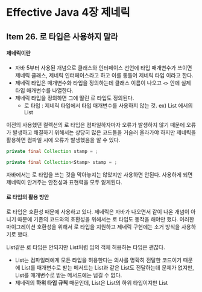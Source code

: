 # Effective Java 4장 제네릭



## Item 26. 로 타입은 사용하지 말라

#### 제네릭이란

* 자바 5부터 사용된 개념으로 클래스와 인터페이스 선언에 타입 매개변수가 쓰이면 제네릭 클래스, 제네릭 인터페이스라고 하고 이를 통틀어 제네릭 타입 이라고 한다.
* 제네릭 타입은 매개변수화 타입을 정의하는데 클래스 이름이 나오고 `<>` 안에 실제 타입 매개변수를 나열한다.
* 제네릭 타입을 정의하면 그에 딸린 로 타입도 정의된다.
  * 로 타입 : 제네릭 타입에서 타입 매개변수를 사용하지 않는 것. ex) List<E> 에서의 List



이전의 사용했던 컬렉션의 로 타입은 컴파일하자마자 오류가 발생하지 않기 때문에 오류가 발생하고 해결하기 위해서는 상당히 많은 코드들을 거슬러 올라가야 하지만 제네릭을 활용하면 컴파일 시에 오류가 발생했음을 알 수 있다.

```java
private final Collection stamp = ;
```

```java
private final Collection<Stamp> stamp = ;
```



자바에서는 로 타입을 쓰는 것을 막아놓지는 않았지만 사용하면 안된다. 사용하게 되면 제네릭이 안겨주는 안전성과 표현력을 모두 잃게된다.



#### 로 타입의 활용 방안

로 타입은 호환성 때문에 사용하고 있다. 제네릭은 자바가 나오면서 같이 나온 개념이 아니기 때문에 기존의 코드와의 호환성을 위해서는 로 타입도 동작을 해야만 했다. 이러한 마이그레이션 호환성을 위해서 로 타입을 지원하고 제네릭 구현에는 소거 방식을 사용하기로 했다. 

List같은 로 타입은 안되지만 List<Object>처럼 임의 객체 허용하는 타입은 괜찮다.

*  List<Object>는 컴파일러에게 모든 타입을 허용한다는 의사를 명확히 전달한 코드이기 때문에 List를 매개변수로 받는 메서드는 List<String>과 같은 List도 전달하는데 문제가 없지만, List<Object>를 매개변수로 받는 메서드에는 넘길 수 없다. 
  * 제네릭의 **하위 타입 규칙** 때문인데, List<String>은 List의 하위 타입이지만 List<Object>의 하위 타입은 아니기 때문이다.
  * List과 같은 로 타입을 매개변수로 사용하면 타입 안정성을 잃게 된다.



```java
public static void main(String[] args) {
    List<String> strings = new ArrayList<>();
    unsafeAdd(strings, Integer.valueOf(42));
    String s = strings.get(0);
    
}

public static void unsafeAdd(List list, Object o) {
    list.add(o);
}
```

이 코드를 실행시키면 strings.get(0)의 결과를 형변환시에 `ClassCastException`이 발생한다. 이는 strings.get(0)이 수행 될 때 컴파일러는 자동으로 타입 매개변수로 선언된 String으로 형변환을 시도하게 되고, 42라는 값은Integer 타입이기에 형변환 예외가 발생하는 것이다.

같은 코드를 로 타입으로 사용하게 되면 아래와 같다.

```java
public static void main(String[] args) {
    List<String> strings = new ArrayList<>();
    unsafeAdd(strings, Integer.valueOf(42));
    String s = strings.get(0);
    
}

public static void unsafeAdd(List<Object> list, Object o) {
    list.add(o);
}
```

이 코드는 바로 컴파일 에러를 발생하며 실행조차 안된다. 이러한 의미로 로 타입을 사용하고 싶은 생각이 들긴 하지만 안전하지 않기 때문에 책에서는 `비한정적 와일드카드 타입`의 사용을 권장한다.

`비한정적 와일드카드` 타입은 제네릭 타입을 쓰고는 싶지만 실제 타입 매개변수가 무엇인지 모르거나 알고싶지 않을 때, 로 타입대신 **물음표를 사용하여 어떤 타입도 담을 수 있는 범용적인 매개변수화 타입이다.**

```java
static int numElementsInCommon(Set<?> s1, Set<?> s2){}
```

로 타입과의 차이점을 이야기하면 간단하게는 안전성의 차이이다. 로 타입의 경우 아무 원소나 넣을 수 있어 안전하지 않지만 와일드카드를 사용하면 어떤 원소도 넣을 수 없기 때문에 컴파일러가 제 역할을 하도록 한다.



#### 로 타입 사용의 예외

##### class 리터럴

클래스 리터럴에는 배열과 기본 타입을 제외하곤 매개변수화 타입을 사용하지 못하게 한다.



##### instanceof 연산자

런타임에는 제네릭 타입 정보가 지워지기 때문에 instanceof 연산자는 와일드카드 타입 이외의 매개변수화 타입에는 적용이 불가능하다. 따라서 아무 역할을 못하는 와일드 카드 타입을 사용하는 것 보다는 로 타입을 사용하는게 깔끔하다.



###### ※ 4장 전반적으로 많이 사용하는 용어

| 한글 명칭                | 영어 명칭               | 예시                               |
| ------------------------ | ----------------------- | ---------------------------------- |
| 매개변수화 타입          | parameterized type      | `List<String>`                     |
| 실제 타입 매개변수       | actual type parameter   | `String`                           |
| 제네릭 타입              | generic type            | `List<E>`                          |
| 정규 타입 매개변수       | formal type parameter   | `E`                                |
| 비한정적 와일드카드 타입 | unbounded wildcard type | `List<?>`                          |
| 로 타입                  | raw type                | `List`                             |
| 한정적 타입 매개변수     | bounded type parameter  | `<E extends Number>`               |
| 재귀적 타입 한정         | recursive type bound    | `<T extends Comparable<T>>`        |
| 한정적 와일드카드 타입   | bounded wildcard type   | `List<? extends Number>`           |
| 제네릭 메서드            | generic method          | `static <E> List<E> asList(E[] a)` |
| 타입 토큰                | type token              | String.class                       |

